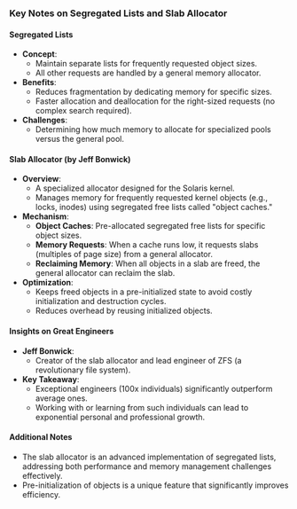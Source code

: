 ### Key Notes on Segregated Lists and Slab Allocator

#### **Segregated Lists**

- **Concept**:
    - Maintain separate lists for frequently requested object sizes.
    - All other requests are handled by a general memory allocator.
- **Benefits**:
    - Reduces fragmentation by dedicating memory for specific sizes.
    - Faster allocation and deallocation for the right-sized requests (no complex search required).
- **Challenges**:
    - Determining how much memory to allocate for specialized pools versus the general pool.

#### **Slab Allocator (by Jeff Bonwick)**

- **Overview**:
    - A specialized allocator designed for the Solaris kernel.
    - Manages memory for frequently requested kernel objects (e.g., locks, inodes) using segregated free lists called "object caches."
- **Mechanism**:
    - **Object Caches**: Pre-allocated segregated free lists for specific object sizes.
    - **Memory Requests**: When a cache runs low, it requests slabs (multiples of page size) from a general allocator.
    - **Reclaiming Memory**: When all objects in a slab are freed, the general allocator can reclaim the slab.
- **Optimization**:
    - Keeps freed objects in a pre-initialized state to avoid costly initialization and destruction cycles.
    - Reduces overhead by reusing initialized objects.

#### **Insights on Great Engineers**

- **Jeff Bonwick**:
    - Creator of the slab allocator and lead engineer of ZFS (a revolutionary file system).
- **Key Takeaway**:
    - Exceptional engineers (100x individuals) significantly outperform average ones.
    - Working with or learning from such individuals can lead to exponential personal and professional growth.

#### **Additional Notes**

- The slab allocator is an advanced implementation of segregated lists, addressing both performance and memory management challenges effectively.
- Pre-initialization of objects is a unique feature that significantly improves efficiency.